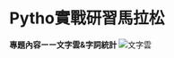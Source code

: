 # Pytho實戰研習馬拉松
**專題內容ーー文字雲&字詞統計**
![文字雲](https://user-images.githubusercontent.com/66252302/99225446-09e68200-2823-11eb-9cd3-9d974241340f.png)

